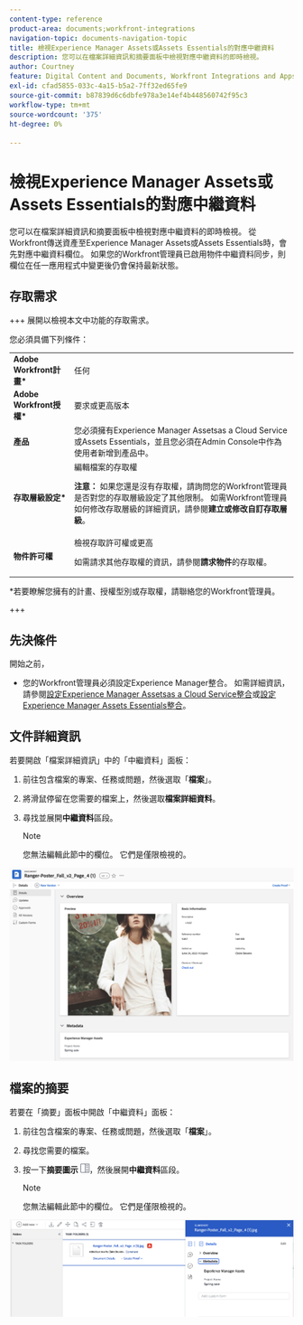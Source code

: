 ```yaml
---
content-type: reference
product-area: documents;workfront-integrations
navigation-topic: documents-navigation-topic
title: 檢視Experience Manager Assets或Assets Essentials的對應中繼資料
description: 您可以在檔案詳細資訊和摘要面板中檢視對應中繼資料的即時檢視。
author: Courtney
feature: Digital Content and Documents, Workfront Integrations and Apps
exl-id: cfad5855-033c-4a15-b5a2-7ff32ed65fe9
source-git-commit: b87839d6c6dbfe978a3e14ef4b448560742f95c3
workflow-type: tm+mt
source-wordcount: '375'
ht-degree: 0%

---
```


# 檢視Experience Manager Assets或Assets Essentials的對應中繼資料

您可以在檔案詳細資訊和摘要面板中檢視對應中繼資料的即時檢視。 從Workfront傳送資產至Experience Manager Assets或Assets Essentials時，會先對應中繼資料欄位。 如果您的Workfront管理員已啟用物件中繼資料同步，則欄位在任一應用程式中變更後仍會保持最新狀態。

## 存取需求

+++ 展開以檢視本文中功能的存取需求。

您必須具備下列條件：

<table>
  <tr>
   <td><strong>Adobe Workfront計畫*</strong>
   </td>
   <td>任何
   </td>
  </tr>
  <tr>
   <td><strong>Adobe Workfront授權*</strong>
   </td>
   <td>要求或更高版本
   </td>
  </tr>
  <tr>
   <td><strong>產品</strong>
   </td>
   <td>您必須擁有Experience Manager Assetsas a Cloud Service或Assets Essentials，並且您必須在Admin Console中作為使用者新增到產品中。
   </td>
  </tr>
  <tr>
   <td><strong>存取層級設定*</strong>
   </td>
   <td>編輯檔案的存取權
<p>
<strong>注意： </strong>如果您還是沒有存取權，請詢問您的Workfront管理員是否對您的存取層級設定了其他限制。 如需Workfront管理員如何修改存取層級的詳細資訊，請參閱<strong>建立或修改自訂存取層級</strong>。
   </td>
  </tr>
  <tr>
   <td><strong>物件許可權</strong>
   </td>
   <td>檢視存取許可權或更高
<p>
如需請求其他存取權的資訊，請參閱<strong>請求物件</strong>的存取權。
   </td>
  </tr>
</table>


*若要瞭解您擁有的計畫、授權型別或存取權，請聯絡您的Workfront管理員。

+++

## 先決條件

開始之前，

* 您的Workfront管理員必須設定Experience Manager整合。 如需詳細資訊，請參閱[設定Experience Manager Assetsas a Cloud Service整合](/help/quicksilver/administration-and-setup/configure-integrations/configure-aacs-integration.md)或[設定Experience Manager Assets Essentials整合](/help/quicksilver/documents/adobe-workfront-for-experience-manager-assets-essentials/setup-asset-essentials.md)。


## 文件詳細資訊

若要開啟「檔案詳細資訊」中的「中繼資料」面板：

1. 前往包含檔案的專案、任務或問題，然後選取「**檔案**」。
1. 將滑鼠停留在您需要的檔案上，然後選取&#x200B;**檔案詳細資料**。
1. 尋找並展開&#x200B;**中繼資料**&#x200B;區段。

   >[!NOTE]
   >
   >您無法編輯此節中的欄位。 它們是僅限檢視的。

![檔案詳細資料面板](assets/metadata-panel-doc-details.png)


## 檔案的摘要

若要在「摘要」面板中開啟「中繼資料」面板：

1. 前往包含檔案的專案、任務或問題，然後選取「**檔案**」。
1. 尋找您需要的檔案。
1. 按一下&#x200B;**摘要圖示** ![摘要圖示](assets/summary-panel-icon.png)，然後展開&#x200B;**中繼資料**&#x200B;區段。

   >[!NOTE]
   >
   >您無法編輯此節中的欄位。 它們是僅限檢視的。

![檔案的摘要](assets/metadata-panel-summary.png)
